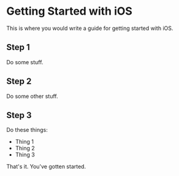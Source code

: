 # Getting Started with iOS

This is where you would write a guide for getting started with iOS.

## Step 1

Do some stuff.

## Step 2

Do some other stuff.

## Step 3

Do these things:
- Thing 1
- Thing 2
- Thing 3

That's it. You've gotten started.
